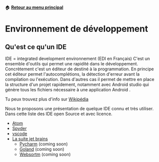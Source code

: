 :house: [**Retour au menu principal**](/TChelp)

# Environnement de développement

## Qu'est ce qu'un IDE

IDE = integrated development environnement (EDI en Français)
C'est un ensemble d'outils qui permet une rapidité dans le développement. Concrètement c'est un éditeur de destiné à la programmation. En principe cet éditeur permet l'autocomplétions, la détection d'erreur avant la compilation ou l'exécution. Dans d'autres cas il permet de mettre en place la structure d'un projet rapidement, notamment avec Android studio qui génère tous les fichiers nécessaire à une application Android .

Tu peux trouvez plus d'info sur [Wikipédia]([https://fr.wikipedia.org/wiki/Environnement_de_d%C3%A9veloppement](https://fr.wikipedia.org/wiki/Environnement_de_développement))

Nous te proposons une présentation de quelque IDE connu et très utiliser.  Dans cette liste des IDE open Source et avec licence.

- [Atom](Atom/utilisations_generales_atom.md)
- [Spyder](Spyder/presentation.md)
- [vscode](VScode/vscode.md)
- [La suite jet brains](Jet_Brains/Utilisation_generale.md)
  - [Pycharm](./) (coming soon)
  - [Goland](./) (coming soon)
  - [Websortm](./) (coming soon)
